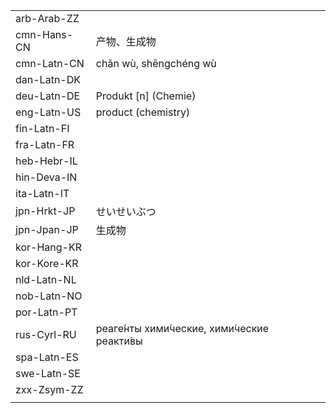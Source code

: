 | | | |
|-|-|-|
| arb-Arab-ZZ |  |  |
| cmn-Hans-CN | 产物、生成物 |  |
| cmn-Latn-CN | chǎn wù, shēngchéng wù |  |
| dan-Latn-DK |  |  |
| deu-Latn-DE | Produkt [n] (Chemie) |  |
| eng-Latn-US | product (chemistry) |  |
| fin-Latn-FI |  |  |
| fra-Latn-FR |  |  |
| heb-Hebr-IL |  |  |
| hin-Deva-IN |  |  |
| ita-Latn-IT |  |  |
| jpn-Hrkt-JP | せいせいぶつ |  |
| jpn-Jpan-JP | 生成物 |  |
| kor-Hang-KR |  |  |
| kor-Kore-KR |  |  |
| nld-Latn-NL |  |  |
| nob-Latn-NO |  |  |
| por-Latn-PT |  |  |
| rus-Cyrl-RU | реаге́нты хими́ческие, хими́ческие реакти́вы |  |
| spa-Latn-ES |  |  |
| swe-Latn-SE |  |  |
| zxx-Zsym-ZZ |  |  |
|  |  |  |
